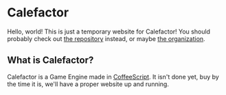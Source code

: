 # Calefactor

Hello, world!
This is just a temporary website for Calefactor!
You should probably check out [the repository](https://github.com/cftr/cftr)
instead, or maybe [the organization](https://github.com/cftr).

## What is Calefactor?
Calefactor is a Game Engine made in [CoffeeScript](http://coffeescript.org).
It isn't done yet, buy by the time it is, we'll have a proper website up and
running.

